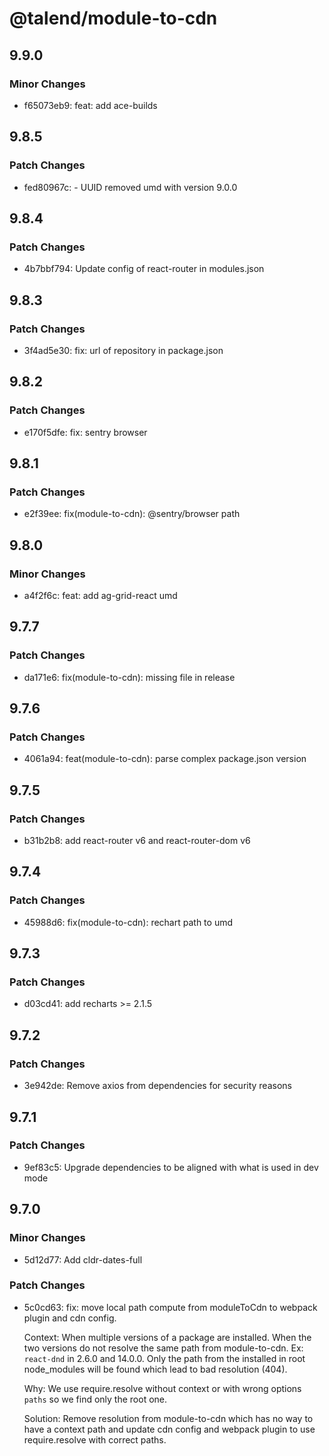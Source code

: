 # @talend/module-to-cdn

## 9.9.0

### Minor Changes

-   f65073eb9: feat: add ace-builds

## 9.8.5

### Patch Changes

-   fed80967c: - UUID removed umd with version 9.0.0

## 9.8.4

### Patch Changes

-   4b7bbf794: Update config of react-router in modules.json

## 9.8.3

### Patch Changes

-   3f4ad5e30: fix: url of repository in package.json

## 9.8.2

### Patch Changes

-   e170f5dfe: fix: sentry browser

## 9.8.1

### Patch Changes

-   e2f39ee: fix(module-to-cdn): @sentry/browser path

## 9.8.0

### Minor Changes

-   a4f2f6c: feat: add ag-grid-react umd

## 9.7.7

### Patch Changes

-   da171e6: fix(module-to-cdn): missing file in release

## 9.7.6

### Patch Changes

-   4061a94: feat(module-to-cdn): parse complex package.json version

## 9.7.5

### Patch Changes

-   b31b2b8: add react-router v6 and react-router-dom v6

## 9.7.4

### Patch Changes

-   45988d6: fix(module-to-cdn): rechart path to umd

## 9.7.3

### Patch Changes

-   d03cd41: add recharts >= 2.1.5

## 9.7.2

### Patch Changes

-   3e942de: Remove axios from dependencies for security reasons

## 9.7.1

### Patch Changes

-   9ef83c5: Upgrade dependencies to be aligned with what is used in dev mode

## 9.7.0

### Minor Changes

-   5d12d77: Add cldr-dates-full

### Patch Changes

-   5c0cd63: fix: move local path compute from moduleToCdn to webpack plugin and cdn config.

    Context: When multiple versions of a package are installed.
    When the two versions do not resolve the same path from module-to-cdn.
    Ex: `react-dnd` in 2.6.0 and 14.0.0. Only the path from the installed in root node_modules will be found
    which lead to bad resolution (404).

    Why: We use require.resolve without context or with wrong options `paths` so we find only the root one.

    Solution: Remove resolution from module-to-cdn which has no way to have a context path and update cdn config and webpack plugin to use require.resolve with correct paths.
